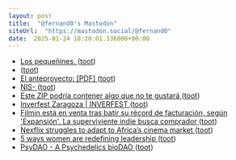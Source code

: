 ```yaml
---
layout: post
title:  "@fernand0's Mastodon"
siteUrl:  "https://mastodon.social/@fernand0"
date:  2025-01-24 18:20:01.336000+00:00
---
```

*  [Los pequeñines. ](https://avecesunafoto.wordpress.com/2025/01/24/los-pequenines-2) ([toot](https://mastodon.social/@fernand0/113884712227490871))
*  [ ](https://social.politicaconciencia.org/@Argos_DeCore) ([toot](https://mastodon.social/@fernand0/113884591202153987))
*  [El anteproyecto: [PDF]  ](https://www.interior.gob.es/opencms/pdf/servicios-al-ciudadano/participacion-ciudadana/Participacion-publica-en-proyectos-normativos/Audiencia-e-informacion-publica/01_2025_Anteproyecto_ley_coordinacion_gobernanza_ciberseguridad.pdf) ([toot](https://mastodon.social/@fernand0/113884584365292309))
*  [NIS- ](https://mastodon.social/@fernand0/113884582549921437) ([toot](https://mastodon.social/@fernand0/113884582549921437))
*  [Este ZIP podría contener algo que no te gustará ](http://fernand0.github.io//encadenamiento-ficheros-zip) ([toot](https://mastodon.social/@fernand0/113884570221943140))
*  [Inverfest Zaragoza \| INVERFEST ](https://inverfest.com/zgz) ([toot](https://mastodon.social/@fernand0/113884541120564834))
*  [Filmin está en venta tras batir su récord de facturación, según 'Expansión'. La superviviente indie busca comprador ](https://www.xataka.com/empresas-y-economia/filmin-esta-venta-batir-su-record-facturacion-expansion-superviviente-indie-busca-comprado) ([toot](https://mastodon.social/@fernand0/113884256485699823))
*  [Nexflix struggles to adapt to Africa’s cinema market ](https://globalvoices.org/2025/01/15/nexflix-struggles-to-adapt-to-africas-cinema-market) ([toot](https://mastodon.social/@fernand0/113883958445735244))
*  [5 ways women are redefining leadership ](https://bigthink.com/business/5-ways-women-are-redefining-leadership) ([toot](https://mastodon.social/@fernand0/113883277993421117))
*  [PsyDAO - A Psychedelics bioDAO ](https://www.psydao.io) ([toot](https://mastodon.social/@fernand0/113883087151040877))
